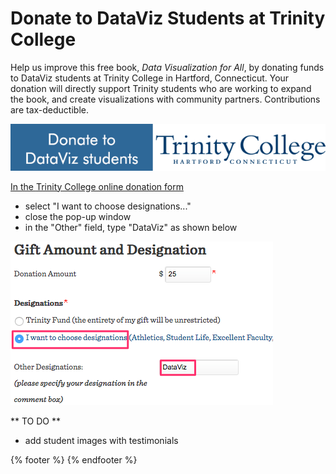 # Donate to DataViz Students at Trinity College

Help us improve this free book, *Data Visualization for All*, by donating funds to DataViz students at Trinity College in Hartford, Connecticut. Your donation will directly support Trinity students who are working to expand the book, and create visualizations with community partners. Contributions are tax-deductible.

<a href="https://securelb.imodules.com/s/1490/index-3col-form.aspx?sid=1490&gid=1&pgid=1188&cid=2232"><img src="donate.png">

In the [Trinity College online donation form](https://securelb.imodules.com/s/1490/index-3col-form.aspx?sid=1490&gid=1&pgid=1188&cid=2232)
- select "I want to choose designations..."
- close the pop-up window
- in the "Other" field, type "DataViz" as shown below

![Screenshot: Designate "DataViz" in online donation](donate-demo.png)

** TO DO **
- add student images with testimonials

{% footer %}
{% endfooter %}
